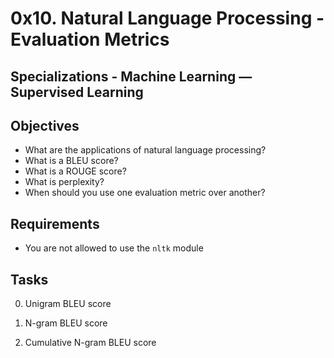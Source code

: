 # 0x10. Natural Language Processing - Evaluation Metrics
## Specializations - Machine Learning ― Supervised Learning
## Objectives
* What are the applications of natural language processing?
* What is a BLEU score?
* What is a ROUGE score?
* What is perplexity?
* When should you use one evaluation metric over another?

## Requirements
* You are not allowed to use the `nltk` module

## Tasks
0. Unigram BLEU score

1. N-gram BLEU score

2. Cumulative N-gram BLEU score
